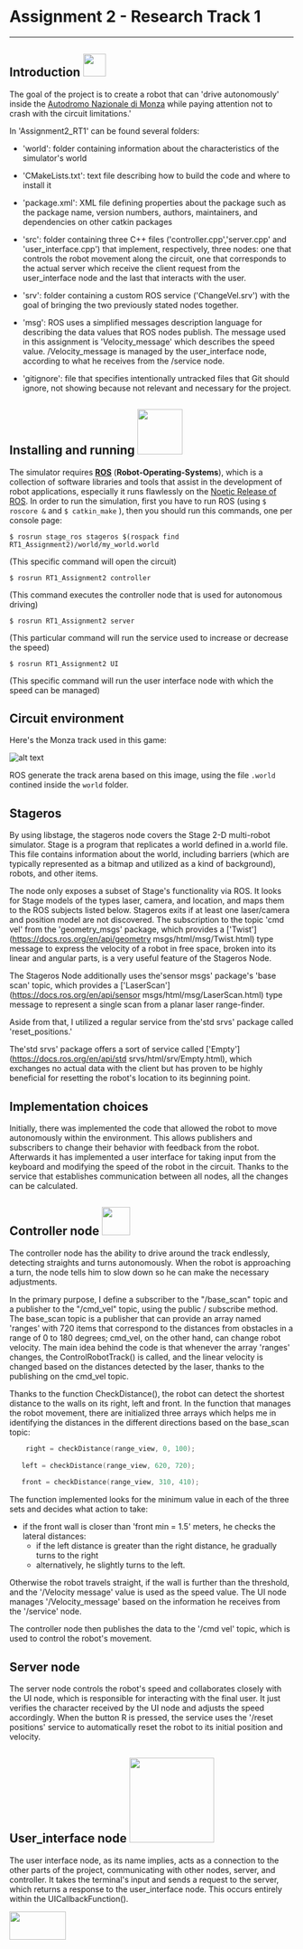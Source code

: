 Assignment 2 - Research Track 1  
================================

-----------------------

Introduction <img src="https://cdn-icons.flaticon.com/png/128/938/premium/938446.png?token=exp=1639580920~hmac=6e5542379ff653021e57312c3f419fde" width=40>
------------

The goal of the project is to create a robot that can 'drive autonomously' inside the [Autodromo Nazionale di Monza](https://www.monzanet.it/) while paying attention not to crash with the circuit limitations.'

In 'Assignment2_RT1' can be found several folders:
* 'world': folder containing information about the characteristics of the simulator's world
* 'CMakeLists.txt': text file describing how to build the code and where to install it
* 'package.xml': XML file defining properties about the package such as the package name, version numbers, authors, maintainers, and dependencies on other catkin packages

* 'src': folder containing three C++ files ('controller.cpp','server.cpp' and 'user_interface.cpp') that implement, respectively, three nodes: one that controls the robot movement along the circuit, one that corresponds to the actual server which receive the client request from the user_interface node and the last that interacts with the user.

* 'srv': folder containing a custom ROS service ('ChangeVel.srv') with the goal of bringing the two previously stated nodes together.
* 'msg': ROS uses a simplified messages description language for describing the data values that ROS nodes publish. The message used in this assignment is 'Velocity_message' which describes the speed value. /Velocity_message is managed by the user_interface node, according to what he receives from the /service node.
* 'gitignore': file that specifies intentionally untracked files that Git should ignore, not showing because not relevant and necessary for the project.

Installing and running <img src="https://media4.giphy.com/media/I8PIclm22mhMfJq0qx/200w.webp?cid=790b7611805i1n117mn1y069gy09vka0j0sq3gaamfdro6ln&rid=200w.webp&ct=s" width=80>
-----------------------

The simulator requires [__ROS__](http://wiki.ros.org) (__Robot-Operating-Systems__), which is a collection of software libraries and tools that assist in the development of robot applications, especially it runs flawlessly on the [Noetic Release of ROS](http://wiki.ros.org/noetic/Installation).
In order to run the simulation, first you have to run ROS (using ```$ roscore &``` and ```$ catkin_make``` ), then you should run this commands, one per console page:

```console
$ rosrun stage_ros stageros $(rospack find RT1_Assignment2)/world/my_world.world
```

(This specific command will open the circuit)


```console
$ rosrun RT1_Assignment2 controller
```
(This command executes the controller node that is used for autonomous driving)

```console
$ rosrun RT1_Assignment2 server
```
(This particular command will run the service used to increase or decrease the speed)

```console
$ rosrun RT1_Assignment2 UI
```
(This specific command will run the user interface node with which the speed can be managed)

Circuit environment
---------

Here's the Monza track used in this game:

![alt text](https://github.com/marcomacchia99/RT1_Assignment2/blob/main/world/tracciato.png)

ROS generate the track arena based on this image, using the file `.world` contined inside the `world` folder. 

Stageros
------------

By using libstage, the stageros node covers the Stage 2-D multi-robot simulator.
Stage is a program that replicates a world defined in a.world file.
This file contains information about the world, including barriers (which are typically represented as a bitmap and utilized as a kind of background), robots, and other items.

The node only exposes a subset of Stage's functionality via ROS.
It looks for Stage models of the types laser, camera, and location, and maps them to the ROS subjects listed below.
Stageros exits if at least one laser/camera and position model are not discovered. 
The subscription to the topic 'cmd vel' from the 'geometry_msgs' package, which provides a ['Twist'](https://docs.ros.org/en/api/geometry msgs/html/msg/Twist.html) type message to express the velocity of a robot in free space, broken into its linear and angular parts, is a very useful feature of the Stageros Node.

The Stageros Node additionally uses the'sensor msgs' package's 'base scan' topic, which provides a ['LaserScan'](https://docs.ros.org/en/api/sensor msgs/html/msg/LaserScan.html) type message to represent a single scan from a planar laser range-finder.


Aside from that, I utilized a regular service from the'std srvs' package called 'reset_positions.'

The'std srvs' package offers a sort of service called ['Empty'](https://docs.ros.org/en/api/std srvs/html/srv/Empty.html), which exchanges no actual data with the client but has proven to be highly beneficial for resetting the robot's location to its beginning point. 

Implementation choices
--------------

Initially, there was implemented the code that allowed the robot to move autonomously within the environment. This allows publishers and subscribers to change their behavior with feedback from the robot.
Afterwards it has implemented a user interface for taking input from the keyboard and modifying the speed of the robot in the circuit. Thanks to the service that establishes communication between all nodes, all the changes can be calculated.

Controller node  <img src="https://media4.giphy.com/media/AQ9ITNdrDb6XhZxDtd/200w.webp?cid=790b7611ycpbu1vkn0w4lha1xn131bjf2x8r6uj2bckcsqkk&rid=200w.webp&ct=s" width=50>
--------------

The controller node has the ability to drive around the track endlessly, detecting straights and turns autonomously.
When the robot is approaching a turn, the node tells him to slow down so he can make the necessary adjustments.

In the primary purpose, I define a subscriber to the "/base_scan" topic and a publisher to the "/cmd_vel" topic, using the public / subscribe method. The base_scan topic is a publisher that can provide an array named 'ranges' with 720 items that correspond to the distances from obstacles in a range of 0 to 180 degrees; cmd_vel, on the other hand, can change robot velocity. The main idea behind the code is that whenever the array 'ranges' changes, the ControlRobotTrack() is called, and the linear velocity is changed based on the distances detected by the laser, thanks to the publishing on the cmd_vel topic.

Thanks to the function CheckDistance(), the robot can detect the shortest distance to the walls on its right, left and front.
In the function that manages the robot movement, there are initialized three arrays which helps me in identifying the distances in the different directions based on the base_scan topic:

``` C
	right = checkDistance(range_view, 0, 100);
   
   left = checkDistance(range_view, 620, 720);
  
   front = checkDistance(range_view, 310, 410);
```

The function implemented looks for the minimum value in each of the three sets and decides what action to take:

* if the front wall is closer than 'front min = 1.5' meters, he checks the lateral distances: 
    * if the left distance is greater than the right distance, he gradually turns to the right 
    * alternatively, he slightly turns to the left.


Otherwise the robot travels straight, if the wall is further than the threshold, and the '/Velocity message' value is used as the speed value.
The UI node manages '/Velocity_message' based on the information he receives from the '/service' node.


The controller node then publishes the data to the '/cmd vel' topic, which is used to control the robot's movement. 


Server node
--------------

The server node controls the robot's speed and collaborates closely with the UI node, which is responsible for interacting with the final user.
It just verifies the character received by the UI node and adjusts the speed accordingly.
When the button R is pressed, the service uses the '/reset positions' service to automatically reset the robot to its initial position and velocity. 

User_interface node  <img src="https://media0.giphy.com/media/p90XvKCcFnKZHEta4y/200w.webp?cid=790b7611805i1n117mn1y069gy09vka0j0sq3gaamfdro6ln&rid=200w.webp&ct=s" width=150>
---------------
The user interface node, as its name implies, acts as a connection to the other parts of the project, communicating with other nodes, server, and controller.
It takes the terminal's input and sends a request to the server, which returns a response to the user_interface node.
This occurs entirely within the UICallbackFunction(). 










<img src= "https://media3.giphy.com/media/y6PJrkD2AiME0B9sin/200w.webp?cid=790b7611ldy5v2egge0z6e7a5qtx6i6npclvmsf4paamg4l1&rid=200w.webp&ct=s" width=100 height=50>
